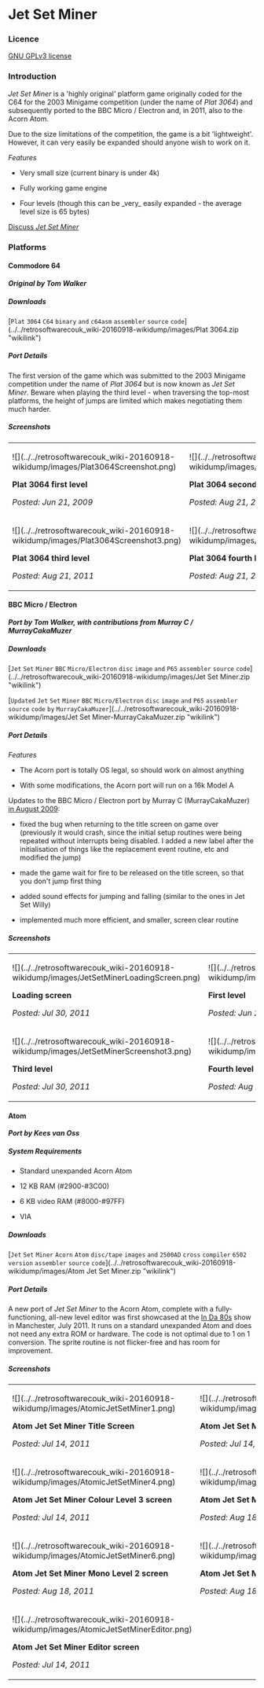 # Jet Set Miner

### Licence

[GNU GPLv3 license](http://en.wikipedia.org/wiki/GNU_General_Public_License)

### Introduction

_Jet Set Miner_ is a 'highly original' platform game originally coded for the C64 for the 2003 Minigame competition (under the name of _Plat 3064_) and subsequently ported to the BBC Micro / Electron and, in 2011, also to the Acorn Atom.

Due to the size limitations of the competition, the game is a bit 'lightweight'. However, it can very easily be expanded should anyone wish to work on it.

_Features_

- Very small size (current binary is under 4k)

- Fully working game engine

- Four levels (though this can be \_very\_ easily expanded - the average level size is 65 bytes)

[Discuss _Jet Set Miner_](http://www.retrosoftware.co.uk/forum/viewforum.php?f=82)

### Platforms

#### Commodore 64

**_Original by Tom Walker_**

##### Downloads

[`Plat` `3064` `C64` `binary` `and` `c64asm` `assembler` `source` `code`](../../retrosoftwarecouk_wiki-20160918-wikidump/images/Plat 3064.zip "wikilink")

##### Port Details

The first version of the game which was submitted to the 2003 Minigame competition under the name of _Plat 3064_ but is now known as _Jet Set Miner_. Beware when playing the third level - when traversing the top-most platforms, the height of jumps are limited which makes negotiating them much harder.

##### Screenshots

<table>

<tbody>

<tr class="odd">

<td><p>![](../../retrosoftwarecouk_wiki-20160918-wikidump/images/Plat3064Screenshot.png)

<strong>Plat 3064 first level</strong><br />

<em>Posted: Jun 21, 2009</em></p></td>

<td><p>![](../../retrosoftwarecouk_wiki-20160918-wikidump/images/Plat3064Screenshot2.png)

<strong>Plat 3064 second level</strong><br />

<em>Posted: Aug 21, 2011</em></p></td>

</tr>

<tr class="even">

<td><p>![](../../retrosoftwarecouk_wiki-20160918-wikidump/images/Plat3064Screenshot3.png)

<strong>Plat 3064 third level</strong><br />

<em>Posted: Aug 21, 2011</em></p></td>

<td><p>![](../../retrosoftwarecouk_wiki-20160918-wikidump/images/Plat3064Screenshot4.png)

<strong>Plat 3064 fourth level</strong><br />

<em>Posted: Aug 21, 2011</em></p></td>

</tr>

</tbody>

</table>

#### BBC Micro / Electron

**_Port by Tom Walker, with contributions from Murray C / MurrayCakaMuzer_**

##### Downloads

[`Jet` `Set` `Miner` `BBC` `Micro/Electron` `disc` `image` `and` `P65` `assembler` `source` `code`](../../retrosoftwarecouk_wiki-20160918-wikidump/images/Jet Set Miner.zip "wikilink")

[`Updated` `Jet` `Set` `Miner` `BBC` `Micro/Electron` `disc` `image` `and` `P65` `assembler` `source` `code` `by` `MurrayCakaMuzer`](../../retrosoftwarecouk_wiki-20160918-wikidump/images/Jet Set Miner-MurrayCakaMuzer.zip "wikilink")

##### Port Details

_Features_

- The Acorn port is totally OS legal, so should work on almost anything

- With some modifications, the Acorn port will run on a 16k Model A

Updates to the BBC Micro / Electron port by Murray C (MurrayCakaMuzer) [in August 2009](http://www.retrosoftware.co.uk/forum/viewtopic.php?f=19&t=310&p=2899):

- fixed the bug when returning to the title screen on game over (previously it would crash, since the initial setup routines were being repeated without interrupts being disabled. I added a new label after the initialisation of things like the replacement event routine, etc and modified the jump)

- made the game wait for fire to be released on the title screen, so that you don't jump first thing

- added sound effects for jumping and falling (similar to the ones in Jet Set Willy)

- implemented much more efficient, and smaller, screen clear routine

##### Screenshots

<table>

<tbody>

<tr class="odd">

<td><p>![](../../retrosoftwarecouk_wiki-20160918-wikidump/images/JetSetMinerLoadingScreen.png)

<strong>Loading screen</strong><br />

<em>Posted: Jul 30, 2011</em></p></td>

<td><p>![](../../retrosoftwarecouk_wiki-20160918-wikidump/images/JetSetMinerScreenshot1.png)

<strong>First level</strong><br />

<em>Posted: Jun 21, 2009</em></p></td>

<td><p>![](../../retrosoftwarecouk_wiki-20160918-wikidump/images/JetSetMinerScreenshot2.png)

<strong>Second level</strong><br />

<em>Posted: Jun 21, 2009</em></p></td>

</tr>

<tr class="even">

<td><p>![](../../retrosoftwarecouk_wiki-20160918-wikidump/images/JetSetMinerScreenshot3.png)

<strong>Third level</strong><br />

<em>Posted: Jul 30, 2011</em></p></td>

<td><p>![](../../retrosoftwarecouk_wiki-20160918-wikidump/images/JetSetMinerScreenshot4.png)

<strong>Fourth level</strong><br />

<em>Posted: Aug 21, 2011</em></p></td>

</tr>

</tbody>

</table>

#### Atom

**_Port by Kees van Oss_**

##### System Requirements

- Standard unexpanded Acorn Atom

- 12 KB RAM (\#2900-\#3C00)

- 6 KB video RAM (\#8000-\#97FF)

- VIA

##### Downloads

[`Jet` `Set` `Miner` `Acorn` `Atom` `disc/tape` `images` `and` `2500AD` `cross` `compiler` `6502` `version` `assembler` `source` `code`](../../retrosoftwarecouk_wiki-20160918-wikidump/images/Atom Jet Set Miner.zip "wikilink")

##### Port Details

A new port of _Jet Set Miner_ to the Acorn Atom, complete with a fully-functioning, all-new level editor was first showcased at the [In Da 80s](http://inda80s.cgeu.info/) show in Manchester, July 2011. It runs on a standard unexpanded Atom and does not need any extra ROM or hardware. The code is not optimal due to 1 on 1 conversion. The sprite routine is not flicker-free and has room for improvement.

##### Screenshots

<table>

<tbody>

<tr class="odd">

<td><p>![](../../retrosoftwarecouk_wiki-20160918-wikidump/images/AtomicJetSetMiner1.png)

<strong>Atom Jet Set Miner Title Screen</strong><br />

<em>Posted: Jul 14, 2011</em><br />

</p></td>

<td><p>![](../../retrosoftwarecouk_wiki-20160918-wikidump/images/AtomicJetSetMiner2.png)

<strong>Atom Jet Set Miner Colour Level 1 screen</strong><br />

<em>Posted: Jul 14, 2011</em><br />

</p></td>

<td><p>![](../../retrosoftwarecouk_wiki-20160918-wikidump/images/AtomicJetSetMiner3.png)

<strong>Atom Jet Set Miner Colour Level 2 screen</strong><br />

<em>Posted: Jul 14, 2011</em><br />

</p></td>

</tr>

<tr class="even">

<td><p>![](../../retrosoftwarecouk_wiki-20160918-wikidump/images/AtomicJetSetMiner4.png)

<strong>Atom Jet Set Miner Colour Level 3 screen</strong><br />

<em>Posted: Jul 14, 2011</em><br />

</p></td>

<td><p>![](../../retrosoftwarecouk_wiki-20160918-wikidump/images/AtomicJetSetMiner8.png)

<strong>Atom Jet Set Miner Colour Level 4 screen</strong><br />

<em>Posted: Aug 18, 2011</em><br />

</p></td>

<td><p>![](../../retrosoftwarecouk_wiki-20160918-wikidump/images/AtomicJetSetMiner5.png)

<strong>Atom Jet Set Miner Mono Level 1 screen</strong><br />

<em>Posted: Aug 18, 2011</em><br />

</p></td>

</tr>

<tr class="odd">

<td><p>![](../../retrosoftwarecouk_wiki-20160918-wikidump/images/AtomicJetSetMiner6.png)

<strong>Atom Jet Set Miner Mono Level 2 screen</strong><br />

<em>Posted: Aug 18, 2011</em><br />

</p></td>

<td><p>![](../../retrosoftwarecouk_wiki-20160918-wikidump/images/AtomicJetSetMiner7.png)

<strong>Atom Jet Set Miner Mono Level 3 screen</strong><br />

<em>Posted: Aug 18, 2011</em><br />

</p></td>

<td><p>![](../../retrosoftwarecouk_wiki-20160918-wikidump/images/AtomicJetSetMiner9.png)

<strong>Atom Jet Set Miner Mono Level 4 screen</strong><br />

<em>Posted: Aug 18, 2011</em><br />

</p></td>

</tr>

<tr class="even">

<td><p>![](../../retrosoftwarecouk_wiki-20160918-wikidump/images/AtomicJetSetMinerEditor.png)

<strong>Atom Jet Set Miner Editor screen</strong><br />

<em>Posted: Jul 14, 2011</em><br />

</p></td>

<td><p><br />

</p></td>

</tr>

</tbody>

</table>
